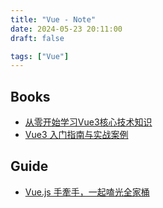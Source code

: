 ```yaml
---
title: "Vue - Note"
date: 2024-05-23 20:11:00
draft: false

tags: ["Vue"]
---
```


## Books
- [从零开始学习Vue3核心技术知识](https://space.bilibili.com/327247876/channel/collectiondetail?sid=636182)
- [Vue3 入门指南与实战案例](https://vue3.chengpeiquan.com/)

## Guide
- [Vue.js 手牽手，一起嗑光全家桶](https://www.youtube.com/playlist?list=PLEfh-m_KG4dYor8h4Hi2lqKJ0xqNTFh16)


<!-- ## samples
- [Vue 和 Vite ，创建一个 Node.js 服务](https://juejin.cn/post/7324705027277160485)
- [建立 Node.js 使用 ESM 搭配 TypeScript, ESLint 與 VSCode 的專案範本](https://blog.miniasp.com/post/2023/10/25/Nodejs-with-ESM-using-TypeScript-ESLint-esbuild-VSCode#google_vignette)
- [Vite + Electron 实现动态模块热重载，加速桌面应用开发](https://www.bytezonex.com/archives/iBs-0wQH.html)
- [Electron + Vite + Vue3 + ts 打造 Mp4 转换器](https://juejin.cn/post/7255197799050379319?searchId=20240419155552BE66A45A0D78AF837B40)
- [创建vite+vue3项目](https://blog.csdn.net/L_15737525552/article/details/131885542)
- [vite+ vue3项目添加electron，并electron打包教程，以及electron代码热重载页面](https://juejin.cn/post/7324886896215261238?searchId=20240419155552BE66A45A0D78AF837B40#heading-16)
- [《金融行业前端探索》一、开篇使用electron-vite-vue 搭建一个金融终端框架之登录功能](https://juejin.cn/post/7344625554530451496?searchId=20240419155552BE66A45A0D78AF837B40) -->